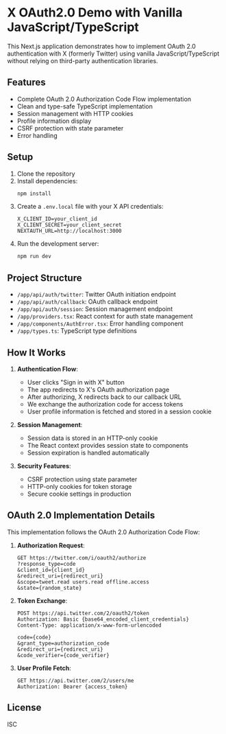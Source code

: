 # X OAuth2.0 Demo with Vanilla JavaScript/TypeScript


This Next.js application demonstrates how to implement OAuth 2.0 authentication with X (formerly Twitter) using vanilla JavaScript/TypeScript without relying on third-party authentication libraries.

## Features

- Complete OAuth 2.0 Authorization Code Flow implementation
- Clean and type-safe TypeScript implementation
- Session management with HTTP cookies
- Profile information display
- CSRF protection with state parameter
- Error handling

## Setup

1. Clone the repository
2. Install dependencies:
   ```bash
   npm install
   ```
3. Create a `.env.local` file with your X API credentials:
   ```
   X_CLIENT_ID=your_client_id
   X_CLIENT_SECRET=your_client_secret
   NEXTAUTH_URL=http://localhost:3000
   ```
4. Run the development server:
   ```bash
   npm run dev
   ```

## Project Structure

- `/app/api/auth/twitter`: Twitter OAuth initiation endpoint
- `/app/api/auth/callback`: OAuth callback endpoint
- `/app/api/auth/session`: Session management endpoint
- `/app/providers.tsx`: React context for auth state management
- `/app/components/AuthError.tsx`: Error handling component
- `/app/types.ts`: TypeScript type definitions

## How It Works

1. **Authentication Flow**:
   - User clicks "Sign in with X" button
   - The app redirects to X's OAuth authorization page
   - After authorizing, X redirects back to our callback URL
   - We exchange the authorization code for access tokens
   - User profile information is fetched and stored in a session cookie

2. **Session Management**:
   - Session data is stored in an HTTP-only cookie
   - The React context provides session state to components
   - Session expiration is handled automatically

3. **Security Features**:
   - CSRF protection using state parameter
   - HTTP-only cookies for token storage
   - Secure cookie settings in production

## OAuth 2.0 Implementation Details

This implementation follows the OAuth 2.0 Authorization Code Flow:

1. **Authorization Request**:
   ```
   GET https://twitter.com/i/oauth2/authorize
   ?response_type=code
   &client_id={client_id}
   &redirect_uri={redirect_uri}
   &scope=tweet.read users.read offline.access
   &state={random_state}
   ```

2. **Token Exchange**:
   ```
   POST https://api.twitter.com/2/oauth2/token
   Authorization: Basic {base64_encoded_client_credentials}
   Content-Type: application/x-www-form-urlencoded
   
   code={code}
   &grant_type=authorization_code
   &redirect_uri={redirect_uri}
   &code_verifier={code_verifier}
   ```

3. **User Profile Fetch**:
   ```
   GET https://api.twitter.com/2/users/me
   Authorization: Bearer {access_token}
   ```

## License

ISC 
